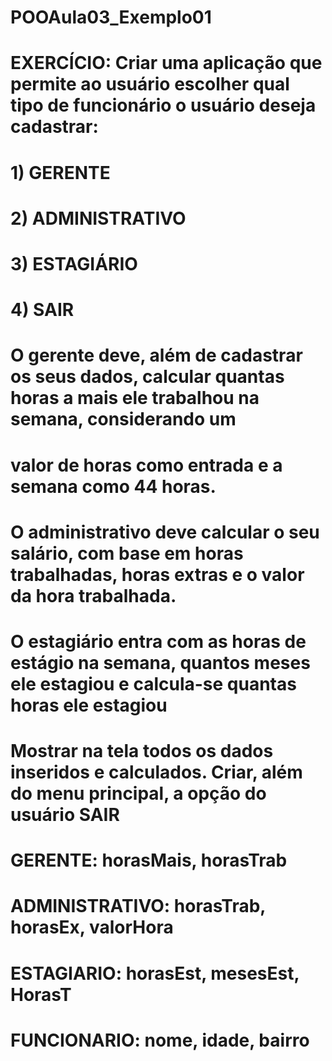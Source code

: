 # POOAula03_Exemplo01
# EXERCÍCIO: Criar uma aplicação que permite ao usuário escolher qual tipo de funcionário o usuário deseja cadastrar:
#        
# 	1) GERENTE
#      	2) ADMINISTRATIVO
#      	3) ESTAGIÁRIO
#	4) SAIR
#
#       O gerente deve, além de cadastrar os seus dados, calcular quantas horas a mais ele trabalhou na semana, considerando um
#        valor de horas como entrada e a semana como 44 horas.
#
#        O administrativo deve calcular o seu salário, com base em horas trabalhadas, horas extras e o valor da hora trabalhada.
#        O estagiário entra com as horas de estágio na semana, quantos meses ele estagiou  e calcula-se quantas horas ele estagiou
#
#        Mostrar na tela todos os dados inseridos e calculados. Criar, além do menu principal, a opção do usuário SAIR
#
#        GERENTE: horasMais, horasTrab
#        ADMINISTRATIVO: horasTrab, horasEx, valorHora
#        ESTAGIARIO: horasEst, mesesEst, HorasT
#        FUNCIONARIO: nome, idade, bairro
